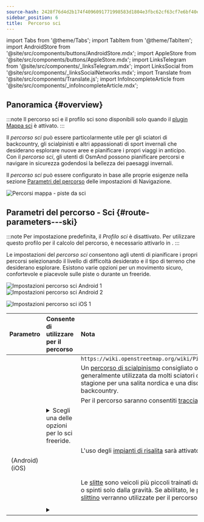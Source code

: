 ```yaml
---
source-hash: 2428f76d4d2b174f4096091771998583d1804e3fbc62cf63cf7e6bf40e95cc8c
sidebar_position: 6
title:  Percorso sci
---
```

import Tabs from '@theme/Tabs';
import TabItem from '@theme/TabItem';
import AndroidStore from '@site/src/components/buttons/AndroidStore.mdx';
import AppleStore from '@site/src/components/buttons/AppleStore.mdx';
import LinksTelegram from '@site/src/components/_linksTelegram.mdx';
import LinksSocial from '@site/src/components/_linksSocialNetworks.mdx';
import Translate from '@site/src/components/Translate.js';
import InfoIncompleteArticle from '@site/src/components/_infoIncompleteArticle.mdx';



## Panoramica {#overview}

:::note
Il percorso sci e il profilo sci sono disponibili solo quando il [plugin Mappa sci](../../plugins/ski-maps.md) è attivato.
:::

Il *percorso sci* può essere particolarmente utile per gli sciatori di backcountry, gli scialpinisti e altri appassionati di sport invernali che desiderano esplorare nuove aree e pianificare i propri viaggi in anticipo. Con il *percorso sci*, gli utenti di OsmAnd possono pianificare percorsi e navigare in sicurezza godendosi la bellezza dei paesaggi invernali.

Il *percorso sci* può essere configurato in base alle proprie esigenze nella sezione [Parametri del percorso](../guidance/navigation-settings.md#route-parameters) delle impostazioni di Navigazione.

![Percorsi mappa - piste da sci](@site/static/img/navigation/routing/ski_routing_overview.png)


## Parametri del percorso - Sci {#route-parameters---ski}

:::note
Per impostazione predefinita, il *Profilo sci* è disattivato. Per utilizzare questo profilo per il calcolo del percorso, è necessario attivarlo in *<Translate android="true" ids="shared_string_menu,shared_string_settings,application_profiles"/>*.
:::

Le impostazioni del *percorso sci* consentono agli utenti di pianificare i propri percorsi selezionando il livello di difficoltà desiderato e il tipo di terreno che desiderano esplorare. Esistono varie opzioni per un movimento sicuro, confortevole e piacevole sulle piste o durante un freeride.

<Tabs groupId="operating-systems" queryString="current-os">

<TabItem value="android" label="Android">

![Impostazioni percorso sci Android 1](@site/static/img/navigation/routing/skiing_routing_1_andr.png) ![Impostazioni percorso sci Android 2](@site/static/img/navigation/routing/skiing_routing_2_andr.png)

</TabItem>

<TabItem value="ios" label="iOS">

![Impostazioni percorso sci iOS 1](@site/static/img/navigation/routing/skiing_routing_ios_1.png)

</TabItem>

</Tabs>

| Parametro | Consente di utilizzare per il percorso | Nota |
|:------------|:---------------|:---------------|
|*<Translate android="true" ids="routing_attr_allow_skating_only_name"/>* | <Translate android="true" ids="routing_attr_allow_skating_only_description"/> | `https://wiki.openstreetmap.org/wiki/Piste_Maps#Type` |
|*<Translate android="true" ids="app_mode_ski_touring"/>* | <Translate android="true" ids="routing_attr_piste_type_skitour_description"/> | Un [percorso di scialpinismo](https://wiki.openstreetmap.org/wiki/Piste_Maps#Type) consigliato o un'area generalmente utilizzata da molti sciatori durante una stagione per una salita nordica e una discesa in backcountry. |
|*<Translate android="true" ids="routing_attr_allow_advanced_name"/>* | <Translate android="true" ids="routing_attr_allow_advanced_description"/> | Per il percorso saranno consentiti [tracciati più difficili](https://wiki.openstreetmap.org/wiki/Piste_Maps#Difficulty). |
|*<Translate android="true" ids="routing_attr_freeride_policy_name"/>* | <details><summary> Scegli una delle opzioni per lo sci freeride. </summary>![Fuoripista Android](@site/static/img/navigation/routing/offpiste_android.png) </details> | |
|*<Translate android="true" ids="routing_attr_piste_type_downhill_name"/>* | <Translate android="true" ids="routing_attr_piste_type_downhill_description"/> | L'uso degli [impianti di risalita](https://wiki.openstreetmap.org/wiki/Piste_Maps#Ski_lifts) sarà attivato |
|*<Translate android="true" ids="routing_attr_piste_type_nordic_name"/>*&nbsp;(Android) *<Translate ios="true" ids="routeInfo_piste_type_name"/>*&nbsp;(iOS) | <Translate android="true" ids="routing_attr_piste_type_nordic_description"/>| |
|*<Translate android="true" ids="routing_attr_allow_classic_only_name"/>* | <Translate android="true" ids="routing_attr_allow_classic_only_description"/>| |
|*<Translate android="true" ids="routing_attr_allow_expert_name"/>* | <Translate android="true" ids="routing_attr_allow_expert_description"/>| |
|*<Translate android="true" ids="routing_attr_piste_type_sled_name"/>* | <Translate android="true" ids="routing_attr_piste_type_sled_description"/> | Le [slitte](https://wiki.openstreetmap.org/wiki/Piste_Maps#Type) sono veicoli più piccoli trainati da una persona o spinti solo dalla gravità. Se abilitato, le [piste per slittino](https://wiki.openstreetmap.org/wiki/Piste_Maps#Type) verranno utilizzate per il percorso sci |
|*<Translate android="true" ids="routing_attr_allow_intermediate_name"/>* | <Translate android="true" ids="routing_attr_allow_intermediate_description"/>| |
|*<Translate android="true" ids="routing_attr_difficulty_preference_name"/>* | <details><summary> <Translate android="true" ids="routing_attr_difficulty_preference_description"/> </summary>![Fuoripista Android](@site/static/img/navigation/routing/offpiste_android.png) </details> | |